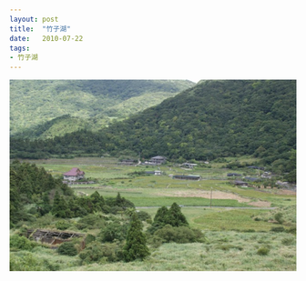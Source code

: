 ```yaml
---
layout: post
title:  "竹子湖"
date:   2010-07-22
tags:
- 竹子湖
---
```

![竹子湖](/media/2010-07-22-竹子湖.jpeg)